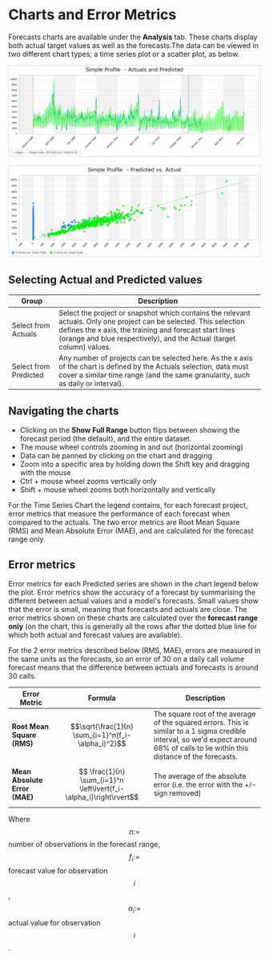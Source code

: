 # Charts and Error Metrics
Forecasts charts are available under the **Analysis** tab. These charts display both actual target values as well as the forecasts.The data can be viewed in two different chart types; a time series plot or a scatter plot, as below.


![Time Series Chart](imgs/Charts_TimeSeriesChart.png)


![Scatterplot](imgs/Charts_Scatterplot.png)


## Selecting Actual and Predicted values

| Group                                                                                                                                                                                | Description                                                                                                                                                                                                   |
|--------------------------------------------------------------------------------------------------------------------------------------------------------------------------------------|---------------------------------------------------------------------------------------------------------------------------------------------------------------------------------------------------------------|
| Select from Actuals                                                                                                                                                                  | Select the project or snapshot which contains the relevant actuals.  Only one project can be selected. This selection defines the x axis, the training and forecast start lines (orange and blue respectively), and the Actual (target column) values.                                                                                              |
| Select from Predicted                                                                                                                                                                | Any number of projects can be selected here. As the x axis of the chart is defined by the Actuals selection, data must cover a similar time range (and the same granularity, such as daily or interval). |

## Navigating the charts

- Clicking on the **Show Full Range** button flips between showing the forecast period (the default), and the entire dataset.
- The mouse wheel controls zooming in and out (horizontal zooming)
- Data can be panned by clicking on the chart and dragging
- Zoom into a specific area by holding down the Shift key and dragging with the mouse
- Ctrl + mouse wheel zooms vertically only
- Shift + mouse wheel zooms both horizontally and vertically


For the Time Series Chart the legend contains, for each forecast project, error metrics that measure the performance of each forecast when compared to the actuals.  The two error metrics are Root Mean Square (RMS) and Mean Absolute Error (MAE), and are calculated for the forecast range only.


## Error metrics

Error metrics for each Predicted series are shown in the chart legend below the plot. Error metrics show the accuracy of a forecast by summarising the different between actual values and a model's forecasts. Small values show that the error is small, meaning that forecasts and actuals are close. The error metrics shown on these charts are calculated over the **forecast range only** (on the chart, this is generally all the rows after the dotted blue line for which both actual and forecast values are available).

For the 2 error metrics described below (RMS, MAE), errors are measured in the same units as the forecasts, so an error of 30 on a daily call volume forecast means that the difference between actuals and forecasts is around 30 calls.


| Error Metric                                                                                        | Formula | Description                                                                   |
|-----------------------------------------------------------------------------------------------------|:---:|-------------------------------------------------------------------------------|
| **Root Mean Square (RMS)**                                                                              |   $$\sqrt{\frac{1}{n}  \sum_{i=1}^n(f_i-\alpha_i)^2}$$      | The square root of the average of the squared errors. This is similar to a 1 sigma credible interval, so we'd expect around 68% of calls to lie within this distance of the forecasts.                         |
| **Mean Absolute Error (MAE)**                                                                          |   $$ \frac{1}{n} \sum_{i=1}^n \left\lvert{f_i-\alpha_i}\right\rvert$$      | The average of the absolute error (i.e. the error with  the +/- sign removed) |


Where $$n:=$$ number of observations in the forecast range,  $$f_i:=$$ forecast value for observation $$i$$, $$\alpha_i:=$$ actual value for observation $$i$$.